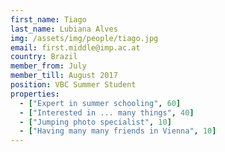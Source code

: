 ```yaml
---
first_name: Tiago
last_name: Lubiana Alves
img: /assets/img/people/tiago.jpg
email: first.middle@imp.ac.at
country: Brazil
member_from: July
member_till: August 2017
position: VBC Summer Student
properties:
  - ["Expert in summer schooling", 60]
  - ["Interested in ... many things", 40]
  - ["Jumping photo specialist", 10]
  - ["Having many many friends in Vienna", 10]
---
```

